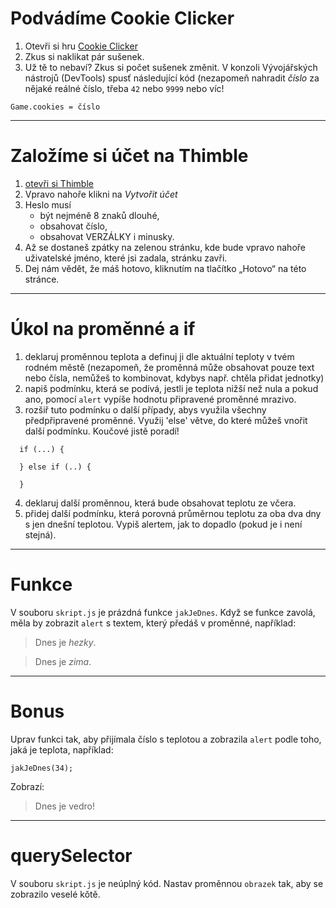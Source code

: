 # Podvádíme Cookie Clicker

1. Otevři si hru [Cookie Clicker](http://orteil.dashnet.org/cookieclicker/)
2. Zkus si naklikat pár sušenek.
3. Už tě to nebaví? Zkus si počet sušenek změnit. V konzoli Vývojářských nástrojů (DevTools) spusť následující kód (nezapomeň nahradit _číslo_ za nějaké reálné číslo, třeba `42` nebo `9999` nebo víc!

```
Game.cookies = číslo
```

---

# Založíme si účet na Thimble

1. [otevři si Thimble](https://thimble.mozilla.org/cs)
1. Vpravo nahoře klikni na _Vytvořit účet_
1. Heslo musí
    * být nejméně 8 znaků dlouhé,
    * obsahovat číslo,
    * obsahovat VERZÁLKY i minusky.
1. Až se dostaneš zpátky na zelenou stránku, kde bude vpravo nahoře uživatelské jméno, které jsi zadala, stránku zavři.
1. Dej nám vědět, že máš hotovo, kliknutím na tlačítko „Hotovo“ na této stránce.

---

# Úkol na proměnné a if

1. deklaruj proměnnou teplota a definuj ji dle aktuální teploty v tvém rodném městě (nezapomeň, že proměnná může obsahovat pouze text nebo čísla, nemůžeš to kombinovat, kdybys např. chtěla přidat jednotky)
2. napiš podmínku, která se podívá, jestli je teplota nižší než nula a pokud ano, pomocí `alert` vypíše hodnotu připravené proměnné mrazivo.
3. rozšiř tuto podmínku o další případy, abys využila všechny předpřipravené proměnné. Využij 'else' větve, do které můžeš vnořit další podmínku. Koučové jistě poradí!

```
  if (...) {

  } else if (..) {

  }
```

4. deklaruj další proměnnou, která bude obsahovat teplotu ze včera.
5. přidej další podmínku, která porovná průměrnou teplotu za oba dva dny s jen dnešní teplotou. Vypiš alertem, jak to dopadlo (pokud je i není stejná).

---

# Funkce

V souboru `skript.js` je prázdná funkce `jakJeDnes`. Když se funkce zavolá, měla by zobrazit `alert` s textem, který předáš v proměnné, například:

> Dnes je _hezky_.

> Dnes je _zima_.

----

# Bonus

Uprav funkci tak, aby přijímala číslo s teplotou a zobrazila `alert` podle toho, jaká je teplota, například:

```
jakJeDnes(34);
```

Zobrazí:

> Dnes je vedro!

---

# querySelector

V souboru `skript.js` je neúplný kód. Nastav proměnnou `obrazek` tak, aby se zobrazilo veselé kǒtě.
